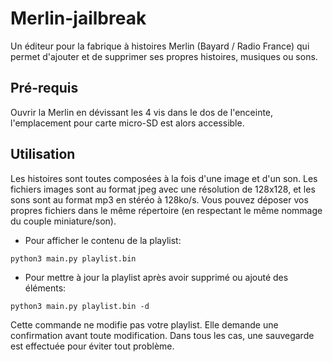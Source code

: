 # Merlin-jailbreak
Un éditeur pour la fabrique à histoires Merlin (Bayard / Radio France) qui permet d'ajouter et de supprimer ses propres histoires, musiques ou sons.

## Pré-requis
Ouvrir la Merlin en dévissant les 4 vis dans le dos de l'enceinte, l'emplacement pour carte micro-SD est alors accessible.

## Utilisation
Les histoires sont toutes composées à la fois d'une image et d'un son.
Les fichiers images sont au format jpeg avec une résolution de 128x128, et les sons sont au format mp3 en stéréo à 128ko/s.
Vous pouvez déposer vos propres fichiers dans le même répertoire (en respectant le même nommage du couple miniature/son).

 - Pour afficher le contenu de la playlist:
```
python3 main.py playlist.bin
```

 - Pour mettre à jour la playlist après avoir supprimé ou ajouté des éléments:
```
python3 main.py playlist.bin -d
```
Cette commande ne modifie pas votre playlist. Elle demande une confirmation avant toute modification. Dans tous les cas, une sauvegarde est effectuée pour éviter tout problème.



